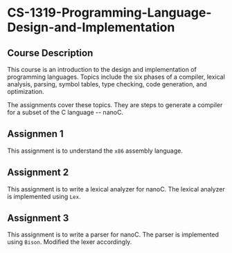 # CS-1319-Programming-Language-Design-and-Implementation

## Course Description
This course is an introduction to the design and implementation of programming languages. Topics include the six phases of a compiler, lexical analysis, parsing, symbol tables, type checking, code generation, and optimization.

The assignments cover these topics. They are steps to generate a compiler for a subset of the C language -- nanoC.

## Assignmen 1
This assignment is to understand the ```x86``` assembly language.

## Assignment 2
This assignment is to write a lexical analyzer for nanoC. The lexical analyzer is implemented using ```Lex```.

## Assignment 3
This assignment is to write a parser for nanoC. The parser is implemented using ```Bison```. Modified the lexer accordingly.